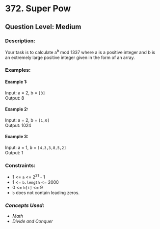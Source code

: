 # 372. Super Pow
## Question Level: Medium
### Description:
Your task is to calculate a<sup>b</sup> mod 1337 where a is a positive integer and b is an extremely large positive integer given in the form of an array.
### Examples:
#### Example 1:

Input: a = 2, b = `[3]`  
Output: 8  
#### Example 2:

Input: a = 2, b = `[1,0]`  
Output: 1024  
#### Example 3:

Input: a = 1, b = `[4,3,3,8,5,2]`  
Output: 1  
 
### Constraints:

- 1 <= `a` <= 2<sup>31</sup> - 1
- 1 <= `b.length` <= 2000
- 0 <= `b[i]` <= 9
- `b` does not contain leading zeros.


### <i>Concepts Used:
- Math
- Divide and Conquer</i>